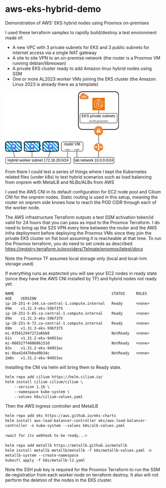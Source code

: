 # aws-eks-hybrid-demo
Demonstration of AWS' EKS hybrid nodes using Proxmox on-premises

I used these terraform samples to rapidly build/destroy a test environment made of:
* A new VPC with 3 private subnets for EKS and 3 public subnets for internet access via a single NAT gateway
* A site to site VPN to an on-premise network (the router is a Proxmox VM running debian/libreswan)
* A private EKS cluster ready to add Amazon linux hybrid nodes using SSM
* One or more AL2023 worker VMs joining the EKS cluster (the Amazon Linux 2023 is already there as a template)

![The demo diagram](eks-hybrid.png)

From there I could test a series of things where I kept the Kubernetes related files (under k8s) to test hybrid scenarios such as load balancing from onprem with MetalLB and NLBs/ALBs from AWS

I used the AWS CNI in its default configuration for EC2 node pool and Cilium CNI for the onprem nodes.  Static routing is used in this setup,  meaning the router on onprem side knows how to reach the POD CIDR through each of the worker node.

The AWS infrastructure Terraform outputs a test SSM activation token/id valid for 24 hours that you can pass as input to the Proxmox Terraform. I do need to bring up the S2S VPN every time between the router and the AWS infra deployment before deploying the Proxmox VMs since they join the private EKS cluster on fist boot assuming it is reacheable at that time.  To run the Proxmox terraform, you do need to set creds as described https://registry.terraform.io/providers/Telmate/proxmox/latest/docs

Note the Proxmox TF assumes local storage only (local and local-lvm storage used)

If everything runs as exptected you will see your EC2 nodes in ready state (since they have the AWS CNI installed by TF) and hybrid nodes not ready yet:

```
NAME                                            STATUS     ROLES    AGE    VERSION
ip-10-251-4-144.ca-central-1.compute.internal   Ready      <none>   89m    v1.31.3-eks-59bf375
ip-10-251-5-65.ca-central-1.compute.internal    Ready      <none>   89m    v1.31.3-eks-59bf375
ip-10-251-6-72.ca-central-1.compute.internal    Ready      <none>   89m    v1.31.3-eks-59bf375
mi-035612947272a6bb8                            NotReady   <none>   61s    v1.31.2-eks-94953ac
mi-068527f488606153d                            NotReady   <none>   83s    v1.31.2-eks-94953ac
mi-0ba42d47bbed0b34c                            NotReady   <none>   2m8s   v1.31.2-eks-94953ac
```

Installing the CNI via helm will bring them to Ready state.
```
helm repo add cilium https://helm.cilium.io/
helm install cilium cilium/cilium \
    --version 1.16 \
    --namespace kube-system \
    --values k8s/cilium-values.yaml
```


Then the AWS ingress controller and MetalLB
```
helm repo add eks https://aws.github.io/eks-charts
helm install aws-load-balancer-controller eks/aws-load-balancer-controller -n kube-system --values k8s/alb-values.yaml

<wait for its webhook to be ready...>

helm repo add metallb https://metallb.github.io/metallb
helm install metallb metallb/metallb -f k8s/metallb-values.yaml -n metallb-system --create-namespace
kubectl apply -f k8s/metallb-l2.yaml
```

Note the SSH pub key is required for the Proxmox Terraform to run the SSM de-registration from each worker node on terraform destroy.  It also will not perform the deletion of the nodes in the EKS cluster.